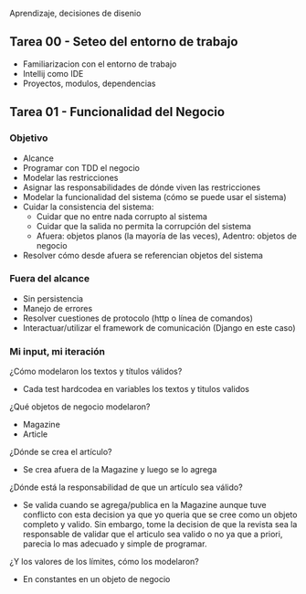 Aprendizaje, decisiones de disenio

## Tarea 00 - Seteo del entorno de trabajo

- Familiarizacion con el entorno de trabajo
- Intellij como IDE
- Proyectos, modulos, dependencias

## Tarea 01 - Funcionalidad del Negocio

### Objetivo
- Alcance
- Programar con TDD el negocio
- Modelar las restricciones
- Asignar las responsabilidades de dónde viven las restricciones
- Modelar la funcionalidad del sistema (cómo se puede usar el sistema)
- Cuidar la consistencia del sistema:
  - Cuidar que no entre nada corrupto al sistema 
  - Cuidar que la salida no permita la corrupción del sistema 
  - Afuera: objetos planos (la mayoría de las veces), Adentro: objetos de negocio
- Resolver cómo desde afuera se referencian objetos del sistema

### Fuera del alcance
- Sin persistencia
- Manejo de errores 
- Resolver cuestiones de protocolo (http o línea de comandos)
- Interactuar/utilizar el framework de comunicación (Django en este caso)

### Mi input, mi iteración

¿Cómo modelaron los textos y títulos válidos?
- Cada test hardcodea en variables los textos y titulos validos

¿Qué objetos de negocio modelaron?

- Magazine
- Article

¿Dónde se crea el artículo?
- Se crea afuera de la Magazine y luego se lo agrega

¿Dónde está la responsabilidad de que un artículo sea válido?
- Se valida cuando se agrega/publica en la Magazine aunque tuve conflicto con esta decision ya que yo queria que se cree como un objeto completo y valido. Sin embargo, tome la decision de que la revista sea la responsable de validar que el articulo sea valido o no ya que a priori, parecia lo mas adecuado y simple de programar.

¿Y los valores de los límites, cómo los modelaron?
- En constantes en un objeto de negocio

